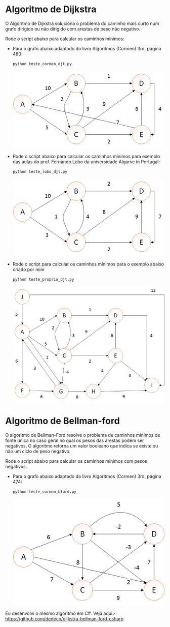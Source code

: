 # Algoritmo de Dijkstra

O Algoritmo de Dijkstra soluciona o problema do caminho mais curto num grafo dirigido ou não dirigido com arestas de peso não negativo.

Rode o script abaixo para calcular os caminhos minimos:

* Para o grafo abaixo adaptado do livro Algoritmos (Cormen) 3rd, página 480:

    ```
    python teste_cormen_djt.py
    ```
    ![Grafo adptado Comern](https://raw.githubusercontent.com/dedeco/dijkstra-bellman-ford/master/grafos-imagens/teste_cormen_djt.png)

* Rode o script abaixo para calcular os caminhos mínimos para exemplo das aulas do prof. Fernando Lobo da universidade Algarve in Portugal:

    ```
    python teste_lobo_djt.py
    ```
    ![Grafo lobo](https://raw.githubusercontent.com/dedeco/dijkstra-bellman-ford/master/grafos-imagens/teste_lobo_djt.png)

* Rode o script para calcular os caminhos mínimos para o exemplo abaixo criado por mim
    ```
    python teste_proprio_djt.py
    ```
    ![Grafo próprio](https://github.com/dedeco/dijkstra-bellman-ford/blob/master/grafos-imagens/teste_proprio_djt.png?raw=true)


# Algoritmo de Bellman-ford

O algoritmo de Bellman-Ford resolve o problema de caminhos mínimos de fonte única no caso geral no qual os pesos das arestas podem ser negativos. O algoritmo retorna um valor booleano que indica se existe ou não um ciclo de peso negativo.

Rode o script abaixo para calcular os caminhos minimos com pesos negativos:

* Para o grafo abaixo adaptado do livro Algoritmos (Cormen) 3rd, página 474:

    ```
    python teste_cormen_bford.py
    ```
    ![Grafo adptado Comern](https://raw.githubusercontent.com/dedeco/dijkstra-bellman-ford/master/grafos-imagens/teste_cormen_bford.png)


Eu desenvolvi o mesmo algoritmo em C#. Veja aqui> https://github.com/dedeco/dijkstra-bellman-ford-csharp
